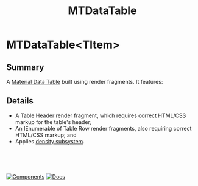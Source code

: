 ﻿---
uid: C.MTDataTable
title: MTDataTable
---
# MTDataTable&lt;TItem&gt;

## Summary

A [Material Data Table](https://github.com/material-components/material-components-web/tree/v7.0.0/packages/mdc-data-table#data-tables) built using render fragments. It features:

## Details

- A Table Header render fragment, which requires correct HTML/CSS markup for the table's header;
- An IEnumerable of Table Row render fragments, also requiring correct HTML/CSS markup; and
- Applies [density subsystem](xref:A.Density).

&nbsp;

&nbsp;

[![Components](https://img.shields.io/static/v1?label=Components&message=Core&color=blue)](xref:A.CoreComponents)
[![Docs](https://img.shields.io/static/v1?label=API%20Documentation&message=MTDataTable&color=brightgreen)](xref:BlazorMdc.MTDataTable)